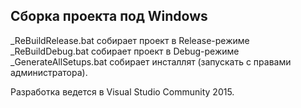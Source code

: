 ## Сборка проекта под Windows
_ReBuildRelease.bat собирает проект в Release-режиме  
_ReBuildDebug.bat собирает проект в Debug-режиме  
_GenerateAllSetups.bat собирает инсталлят (запускать с правами администратора).  

Разработка ведется в Visual Studio Community 2015.  
